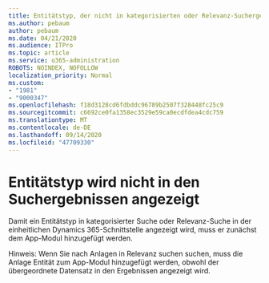 ```yaml
---
title: Entitätstyp, der nicht in kategorisierten oder Relevanz-Suchergebnissen in Dynamics 365 Unified Interface angezeigt wird
ms.author: pebaum
author: pebaum
ms.date: 04/21/2020
ms.audience: ITPro
ms.topic: article
ms.service: o365-administration
ROBOTS: NOINDEX, NOFOLLOW
localization_priority: Normal
ms.custom:
- "1981"
- "9000347"
ms.openlocfilehash: f18d3128cd6fdbddc96789b2507f328448fc25c9
ms.sourcegitcommit: c6692ce0fa1358ec3529e59ca0ecdfdea4cdc759
ms.translationtype: MT
ms.contentlocale: de-DE
ms.lasthandoff: 09/14/2020
ms.locfileid: "47709330"
---
```

# <a name="entity-type-not-showing-in-search-results"></a>Entitätstyp wird nicht in den Suchergebnissen angezeigt

Damit ein Entitätstyp in kategorisierter Suche oder Relevanz-Suche in der einheitlichen Dynamics 365-Schnittstelle angezeigt wird, muss er zunächst dem App-Modul hinzugefügt werden.

Hinweis: Wenn Sie nach Anlagen in Relevanz suchen suchen, muss die Anlage Entität zum App-Modul hinzugefügt werden, obwohl der übergeordnete Datensatz in den Ergebnissen angezeigt wird.
